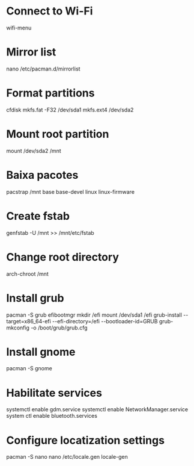 # Connect to Wi-Fi
wifi-menu

# Mirror list
nano /etc/pacman.d/mirrorlist 

# Format partitions
cfdisk
mkfs.fat -F32 /dev/sda1
mkfs.ext4 /dev/sda2

# Mount root partition
mount /dev/sda2 /mnt

# Baixa pacotes
pacstrap /mnt base base-devel linux linux-firmware

# Create fstab
genfstab -U /mnt >> /mnt/etc/fstab

# Change root directory
arch-chroot /mnt

# Install grub
pacman -S grub efibootmgr
mkdir /efi
mount /dev/sda1 /efi
grub-install --target=x86_64-efi --efi-directory=/efi --bootloader-id=GRUB
grub-mkconfig -o /boot/grub/grub.cfg

# Install gnome
pacman -S gnome

# Habilitate services
systemctl enable gdm.service
systemctl enable NetworkManager.service
system ctl enable bluetooth.services

# Configure locatization settings
pacman -S nano
nano /etc/locale.gen
locale-gen
